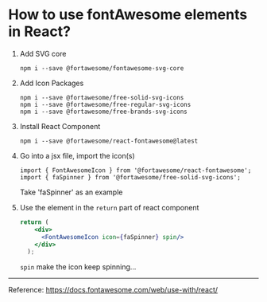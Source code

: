 # How to use fontAwesome elements in React?

1. Add SVG core

   ```
   npm i --save @fortawesome/fontawesome-svg-core
   ```
2. Add Icon Packages

   ```
   npm i --save @fortawesome/free-solid-svg-icons
   npm i --save @fortawesome/free-regular-svg-icons
   npm i --save @fortawesome/free-brands-svg-icons
   ```
3. Install React Component

   ```
   npm i --save @fortawesome/react-fontawesome@latest
   ```
4. Go into a jsx file, import the icon(s)

   ```
   import { FontAwesomeIcon } from '@fortawesome/react-fontawesome';
   import { faSpinner } from '@fortawesome/free-solid-svg-icons';
   ```

    Take 'faSpinner' as an example

5. Use the element in the `return` part of react component

   ```jsx
   return (
       <div>
         <FontAwesomeIcon icon={faSpinner} spin/>
       </div>
     );
   ```

   `spin` make the icon keep spinning...

---

Reference: https://docs.fontawesome.com/web/use-with/react/
